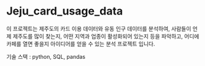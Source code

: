 # Jeju_card_usage_data

이 프로젝트는 제주도의 카드 이용 데이터와 유동 인구 데이터를 분석하여,
사람들이 언제 제주도를 많이 찾는지, 어떤 지역과 업종이 활성화되어 있는지 등을 파악하고, 어디에 카페를 열면 좋을지 아이디어를 얻을 수 있는
분석 프로젝트 입니다.

기술 스택 : python, SQL, pandas
